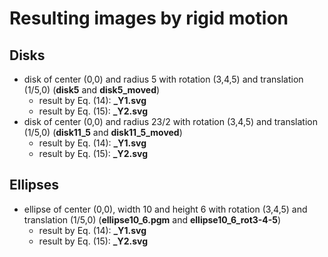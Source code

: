 # Resulting images by rigid motion

## Disks
- disk of center (0,0) and radius 5 with rotation (3,4,5) and translation (1/5,0) (**disk5** and **disk5_moved**)
  - result by Eq. (14): **_Y1.svg**  
  - result by Eq. (15): **_Y2.svg**  
- disk of center (0,0) and radius 23/2 with rotation (3,4,5) and translation (1/5,0) (**disk11_5** and **disk11_5_moved**)
  - result by Eq. (14): **_Y1.svg**  
  - result by Eq. (15): **_Y2.svg**  
## Ellipses
- ellipse of center (0,0), width 10 and height 6 with rotation (3,4,5) and translation (1/5,0) (**ellipse10_6.pgm** and **ellipse10_6_rot3-4-5**)
  - result by Eq. (14): **_Y1.svg**  
  - result by Eq. (15): **_Y2.svg**  
